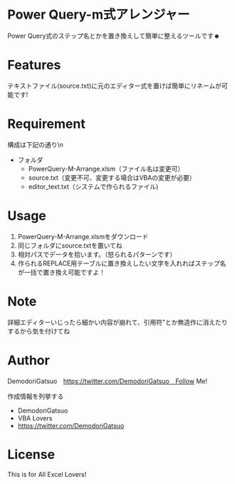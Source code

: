 # Power Query-m式アレンジャー
Power Query式のステップ名とかを置き換えして簡単に整えるツールです☻

# Features

テキストファイル(source.txt)に元のエディター式を置けば簡単にリネームが可能です!

# Requirement

構成は下記の通り\n
- フォルダ
  - PowerQuery-M-Arrange.xlsm（ファイル名は変更可）
  - source.txt（変更不可、変更する場合はVBAの変更が必要）
  - editor_text.txt（システムで作られるファイル)

# Usage
  1. PowerQuery-M-Arrange.xlsmをダウンロード
  2. 同じフォルダにsource.txtを置いてね
  3. 相対パスでデータを拾います。（怒られるパターンです）
  4. 作られるREPLACE用テーブルに置き換えしたい文字を入れればステップ名が一括で置き換え可能ですよ！

# Note

詳細エディターいじったら細かい内容が崩れて、引用符"とか無造作に消えたりするから気を付けてね

# Author
DemodoriGatsuo　https://twitter.com/DemodoriGatsuo　Follow Me!

作成情報を列挙する

* DemodoriGatsuo
* VBA Lovers
* https://twitter.com/DemodoriGatsuo

# License
This is for All Excel Lovers!
